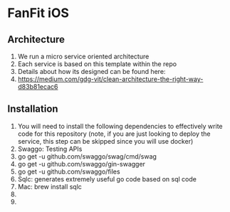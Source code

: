 # FanFit iOS

## Architecture

1. We run a micro service oriented architecture
2. Each service is based on this template within the repo
3. Details about how its designed can be found here:
  1. https://medium.com/gdg-vit/clean-architecture-the-right-way-d83b81ecac6


## Installation

1. You will need to install the following dependencies to effectively write code for this repository (note, if you are just looking to deploy the service, this step can be skipped since you will use docker)
2. Swaggo: Testing APIs
  1. go get -u github.com/swaggo/swag/cmd/swag
  2. go get -u github.com/swaggo/gin-swagger
  3. go get -u github.com/swaggo/files
3. Sqlc: generates extremely useful go code based on sql code
  1. Mac: brew install sqlc
4.  
5. 


